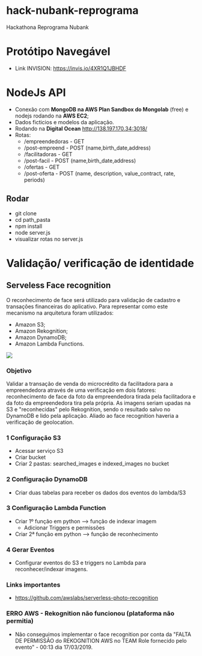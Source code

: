 # hack-nubank-reprograma

Hackathona Reprograma Nubank

# Protótipo Navegável
* Link INVISION: https://invis.io/4XR1Q1JBHDF

# NodeJs API
* Conexão com **MongoDB na AWS Plan Sandbox do Mongolab** (free) e nodejs rodando na **AWS EC2**;
* Dados ficticios e modelos da aplicação.
* Rodando na **Digital Ocean** http://138.197.170.34:3018/ 
* Rotas:
   * /empreendedoras - GET
   * /post-empreend - POST (name,birth_date,address)
   * /facilitadoras - GET 
   * /post-facil - POST (name,birth_date,address)
   * /ofertas - GET
   * /post-oferta - POST (name, description, value_contract, rate, periods)

## Rodar
* git clone
* cd path_pasta
* npm install
* node server.js
* visualizar rotas no server.js

# Validação/ verificação de identidade

## Serveless Face recognition
O reconhecimento de face será utilizado para validação de cadastro e transações financeiras do aplicativo. Para representar como este mecanismo na arquitetura foram utilizados:

* Amazon S3;
* Amazon Rekognition;
* Amazon DynamoDB;
* Amazon Lambda Functions.

![](ServerlessPhotoRecognition_Add_Image.png)
### Objetivo
Validar a transação de venda do microcrédito da facilitadora para a empreendedora através de uma verificação em dois fatores: reconhecimento de face da foto da empreendedora tirada pela facilitadora e da foto da empreendedora tira pela própria. As imagens seriam upadas na S3 e "reconhecidas" pelo Rekognition, sendo o resultado salvo no DynamoDB e lido pela aplicação. Aliado ao face recognition haveria a verificação de geolocation.

### 1 Configuração S3
* Acessar serviço S3
* Criar bucket
* Criar 2 pastas: searched_images e indexed_images no bucket

### 2 Configuração DynamoDB
* Criar duas tabelas para receber os dados dos eventos do lambda/S3

### 3 Configuração Lambda Function
* Criar 1º função em python  --> função de indexar imagem
  * Adicionar Triggers e permissões
* Criar 2ª função em python --> função de reconhecimento

### 4 Gerar Eventos
* Configurar eventos do S3 e triggers no Lambda para reconhecer/indexar imagens.

### Links importantes
* https://github.com/awslabs/serverless-photo-recognition

### ERRO AWS -  Rekognition não funcionou (plataforma não permitia)
* Não conseguimos implementar o face recognition por conta da "FALTA DE PERMISSÂO do REKOGNITION AWS no TEAM Role fornecido pelo evento" - 00:13 dia 17/03/2019.
